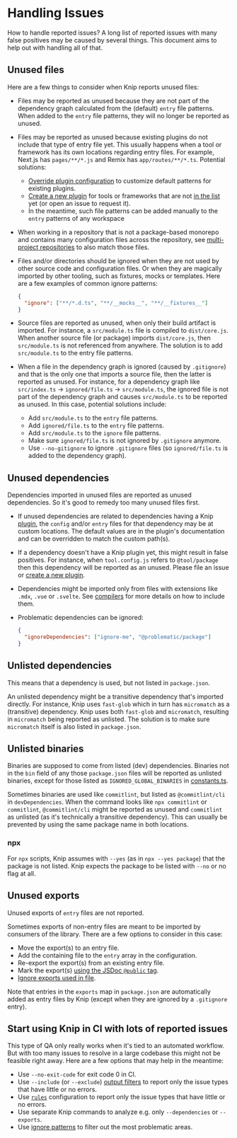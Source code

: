 # Handling Issues

How to handle reported issues? A long list of reported issues with many false positives may be caused by several things.
This document aims to help out with handling all of that.

## Unused files

Here are a few things to consider when Knip reports unused files:

- Files may be reported as unused because they are not part of the dependency graph calculated from the (default)
  `entry` file patterns. When added to the `entry` file patterns, they will no longer be reported as unused.

- Files may be reported as unused because existing plugins do not include that type of entry file yet. This usually
  happens when a tool or framework has its own locations regarding entry files. For example, Next.js has `pages/**/*.js`
  and Remix has `app/routes/**/*.ts`. Potential solutions:

  - [Override plugin configuration][1] to customize default patterns for existing plugins.
  - [Create a new plugin][2] for tools or frameworks that are not [in the list][3] yet (or open an issue to request it).
  - In the meantime, such file patterns can be added manually to the `entry` patterns of any workspace

- When working in a repository that is not a package-based monorepo and contains many configuration files across the
  repository, see [multi-project repositories][4] to also match those files.

- Files and/or directories should be ignored when they are not used by other source code and configuration files. Or
  when they are magically imported by other tooling, such as fixtures, mocks or templates. Here are a few examples of
  common ignore patterns:

  ```json
  {
    "ignore": ["**/*.d.ts", "**/__mocks__", "**/__fixtures__"]
  }
  ```

- Source files are reported as unused, when only their build artifact is imported. For instance, a `src/module.ts` file
  is compiled to `dist/core.js`. When another source file (or package) imports `dist/core.js`, then `src/module.ts` is
  not referenced from anywhere. The solution is to add `src/module.ts` to the entry file patterns.

- When a file in the dependency graph is ignored (caused by `.gitignore`) and that is the only one that imports a source
  file, then the latter is reported as unused. For instance, for a dependency graph like `src/index.ts` →
  `ignored/file.ts` → `src/module.ts`, the ignored file is not part of the dependency graph and causes `src/module.ts`
  to be reported as unused. In this case, potential solutions include:

  - Add `src/module.ts` to the `entry` file patterns.
  - Add `ignored/file.ts` to the `entry` file patterns.
  - Add `src/module.ts` to the `ignore` file patterns.
  - Make sure `ignored/file.ts` is not ignored by `.gitignore` anymore.
  - Use `--no-gitignore` to ignore `.gitignore` files (so `ignored/file.ts` is added to the dependency graph).

## Unused dependencies

Dependencies imported in unused files are reported as unused dependencies. So it's good to remedy too many unused files
first.

- If unused dependencies are related to dependencies having a Knip [plugin][3], the `config` and/or `entry` files for
  that dependency may be at custom locations. The default values are in the plugin's documentation and can be overridden
  to match the custom path(s).

- If a dependency doesn't have a Knip plugin yet, this might result in false positives. For instance, when
  `tool.config.js` refers to `@tool/package` then this dependency will be reported as an unused. Please file an issue or
  [create a new plugin][2].

- Dependencies might be imported only from files with extensions like `.mdx`, `.vue` or `.svelte`. See [compilers][5]
  for more details on how to include them.

- Problematic dependencies can be ignored:

  ```json
  {
    "ignoreDependencies": ["ignore-me", "@problematic/package"]
  }
  ```

## Unlisted dependencies

This means that a dependency is used, but not listed in `package.json`.

An unlisted dependency might be a transitive dependency that's imported directly. For instance, Knip uses `fast-glob`
which in turn has `micromatch` as a (transitive) dependency. Knip uses both `fast-glob` and `micromatch`, resulting in
`micromatch` being reported as unlisted. The solution is to make sure `micromatch` itself is also listed in
`package.json`.

## Unlisted binaries

Binaries are supposed to come from listed (dev) dependencies. Binaries not in the `bin` field of any those
`package.json` files will be reported as unlisted binaries, except for those listed as `IGNORED_GLOBAL_BINARIES` in
[constants.ts][6].

Sometimes binaries are used like `commitlint`, but listed as `@commitlint/cli` in `devDependencies`. When the command
looks like `npx commitlint` or `commitlint`, `@commitlint/cli` might be reported as unused and `commitlint` as unlisted
(as it's technically a transitive dependency). This can usually be prevented by using the same package name in both
locations.

### npx

For `npx` scripts, Knip assumes with `--yes` (as in `npx --yes package`) that the package is not listed. Knip expects
the package to be listed with `--no` or no flag at all.

## Unused exports

Unused exports of `entry` files are not reported.

Sometimes exports of non-entry files are meant to be imported by consumers of the library. There are a few options to
consider in this case:

- Move the export(s) to an entry file.
- Add the containing file to the `entry` array in the configuration.
- Re-export the export(s) from an existing entry file.
- Mark the export(s) [using the JSDoc `@public` tag][7].
- [Ignore exports used in file][8].

Note that entries in the `exports` map in `package.json` are automatically added as entry files by Knip (except when
they are ignored by a `.gitignore` entry).

## Start using Knip in CI with lots of reported issues

This type of QA only really works when it's tied to an automated workflow. But with too many issues to resolve in a
large codebase this might not be feasible right away. Here are a few options that may help in the meantime:

- Use `--no-exit-code` for exit code 0 in CI.
- Use `--include` (or `--exclude`) [output filters][9] to report only the issue types that have little or no errors.
- Use [`rules`][10] configuration to report only the issue types that have little or no errors.
- Use separate Knip commands to analyze e.g. only `--dependencies` or `--exports`.
- Use [ignore patterns][11] to filter out the most problematic areas.

[1]: ../README.md#override-plugin-configuration
[2]: ./writing-a-plugin.md
[3]: ../README.md#plugins
[4]: ../README.md#multi-project-repositories
[5]: ./compilers.md
[6]: ../src/constants.ts
[7]: ../README.md#public-exports
[8]: ../README.md#ignore-exports-used-in-file
[9]: ../README.md#filters
[10]: ../README.md#rules
[11]: ../README.md#ignore
